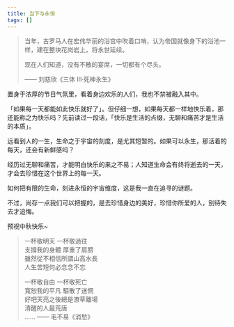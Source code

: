 ```yaml
---
title: 当下与永恒
tags: []
---
```


> 当年，古罗马人在宏伟华丽的浴宫中吹着口哨，认为帝国就像身下的浴池一样，建在整块花岗岩上，将永世延续。
>
> 现在人们知道，没有不散的宴席，一切都有个尽头。
>
> —— 刘慈欣《三体 Ⅲ·死神永生》

置身于浓厚的节日气氛里，看着身边欢乐的人们，我也不禁被融入其中。

「如果每一天都能如此快乐就好了」。但仔细一想，如果每天都一样地快乐着，那还能称之为快乐吗？先前读过一段话，「快乐是生活的点缀，无聊和痛苦才是生活的本质」。

远看到人的一生，生命之于宇宙的刻度，是尤其短暂的。如果可以永生，那活着的每天，还会有新鲜感吗？

经历过无聊和痛苦，才能明白快乐的来之不易；人知道生命会有终将逝去的一天，才会去珍惜在这个世界上的每一天。

如何把有限的生命，刻进永恒的宇宙维度，这是我一直在追寻的谜题。

不过，尚存一点我们可以把握的，是去珍惜身边的美好，珍惜你所爱的人，别待失去才追悔。

预祝中秋快乐~

> 一杯敬明天 一杯敬過往  
> 支撐我的身體 厚重了肩膀  
> 雖然從不相信所謂山高水長  
> 人生苦短何必念念不忘
>
> 一杯敬自由 一杯敬死亡  
> 寬恕我的平凡 驅散了迷惘  
> 好吧天亮之後總是潦草離場  
> 清醒的人最荒唐  
> ……
> —— 毛不易《消愁》
